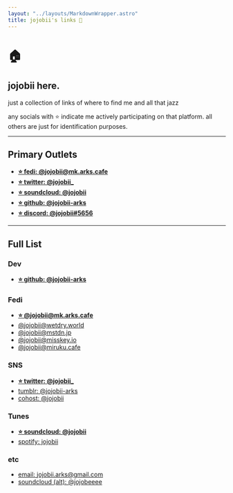 ```yaml
---
layout: "../layouts/MarkdownWrapper.astro"
title: jojobii's links 🔗
---
```


# 🏠

## jojobii here.

just a collection of links of where to find me and all that jazz

any socials with ⭐️ indicate me actively participating on that platform. all others are just for identification purposes.

---

## Primary Outlets

- [**⭐️ fedi: @jojobii@mk.arks.cafe**](https://mk.arks.cafe/@jojobii)
- [**⭐️ twitter: @jojobii\_**](https://twitter.com/jojobii_)
- [**⭐️ soundcloud: @jojobii**](https://soundcloud.com/jojobii)
- [**⭐️ github: @jojobii-arks**](https://github.com/jojobii-arks)
- [**⭐ discord: @jojobii#5656**](https://discordapp.com/users/92471478049583104)

---

## Full List

### Dev

- [**⭐️ github: @jojobii-arks**](https://github.com/jojobii-arks)

### Fedi

- [**⭐️ @jojobii@mk.arks.cafe**](https://mk.arks.cafe/@jojobii)
- [@jojobii@wetdry.world](https://wetdry.world/@jojobii)
- [@jojobii@mstdn.jp](https://mstdn.jp/@jojobii)
- [@jojobii@misskey.io](https://misskey.io/@jojobii)
- [@jojobii@miruku.cafe](https://misskey.io/@jojobii)

### SNS

- [**⭐️ twitter: @jojobii\_**](https://twitter.com/jojobii_)
- [tumblr: @jojobii-arks](https://tumblr.com/jojobii-arks)
- [cohost: @jojobii](https://cohost.org/jojobii)

### Tunes

- [**⭐️ soundcloud: @jojobii**](https://soundcloud.com/jojobii)
- [spotify: jojobii](https://open.spotify.com/artist/7AceGacY9eupr9q5MIoR8L)

### etc

- [email: jojobii.arks@gmail.com](jojobii.arks@gmail.com)
- [soundcloud (alt): @jojobeeee](https://soundcloud.com/jojobeeee)
